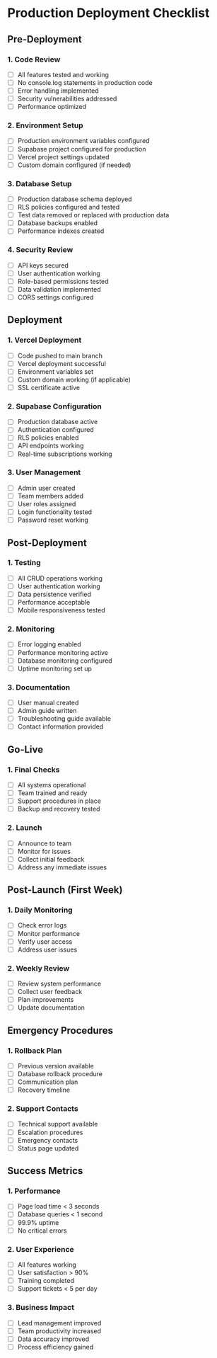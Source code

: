 # Production Deployment Checklist

## Pre-Deployment

### 1. Code Review
- [ ] All features tested and working
- [ ] No console.log statements in production code
- [ ] Error handling implemented
- [ ] Security vulnerabilities addressed
- [ ] Performance optimized

### 2. Environment Setup
- [ ] Production environment variables configured
- [ ] Supabase project configured for production
- [ ] Vercel project settings updated
- [ ] Custom domain configured (if needed)

### 3. Database Setup
- [ ] Production database schema deployed
- [ ] RLS policies configured and tested
- [ ] Test data removed or replaced with production data
- [ ] Database backups enabled
- [ ] Performance indexes created

### 4. Security Review
- [ ] API keys secured
- [ ] User authentication working
- [ ] Role-based permissions tested
- [ ] Data validation implemented
- [ ] CORS settings configured

## Deployment

### 1. Vercel Deployment
- [ ] Code pushed to main branch
- [ ] Vercel deployment successful
- [ ] Environment variables set
- [ ] Custom domain working (if applicable)
- [ ] SSL certificate active

### 2. Supabase Configuration
- [ ] Production database active
- [ ] Authentication configured
- [ ] RLS policies enabled
- [ ] API endpoints working
- [ ] Real-time subscriptions working

### 3. User Management
- [ ] Admin user created
- [ ] Team members added
- [ ] User roles assigned
- [ ] Login functionality tested
- [ ] Password reset working

## Post-Deployment

### 1. Testing
- [ ] All CRUD operations working
- [ ] User authentication working
- [ ] Data persistence verified
- [ ] Performance acceptable
- [ ] Mobile responsiveness tested

### 2. Monitoring
- [ ] Error logging enabled
- [ ] Performance monitoring active
- [ ] Database monitoring configured
- [ ] Uptime monitoring set up

### 3. Documentation
- [ ] User manual created
- [ ] Admin guide written
- [ ] Troubleshooting guide available
- [ ] Contact information provided

## Go-Live

### 1. Final Checks
- [ ] All systems operational
- [ ] Team trained and ready
- [ ] Support procedures in place
- [ ] Backup and recovery tested

### 2. Launch
- [ ] Announce to team
- [ ] Monitor for issues
- [ ] Collect initial feedback
- [ ] Address any immediate issues

## Post-Launch (First Week)

### 1. Daily Monitoring
- [ ] Check error logs
- [ ] Monitor performance
- [ ] Verify user access
- [ ] Address user issues

### 2. Weekly Review
- [ ] Review system performance
- [ ] Collect user feedback
- [ ] Plan improvements
- [ ] Update documentation

## Emergency Procedures

### 1. Rollback Plan
- [ ] Previous version available
- [ ] Database rollback procedure
- [ ] Communication plan
- [ ] Recovery timeline

### 2. Support Contacts
- [ ] Technical support available
- [ ] Escalation procedures
- [ ] Emergency contacts
- [ ] Status page updated

## Success Metrics

### 1. Performance
- [ ] Page load time < 3 seconds
- [ ] Database queries < 1 second
- [ ] 99.9% uptime
- [ ] No critical errors

### 2. User Experience
- [ ] All features working
- [ ] User satisfaction > 90%
- [ ] Training completed
- [ ] Support tickets < 5 per day

### 3. Business Impact
- [ ] Lead management improved
- [ ] Team productivity increased
- [ ] Data accuracy improved
- [ ] Process efficiency gained